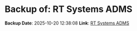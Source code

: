 # Backup of: RT Systems ADMS

**Backup Date**: 2025-10-20 12:38:08
**Link**: [RT Systems ADMS](https://przemienniki.net/export/adms.csv)
